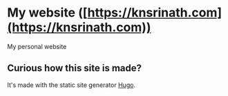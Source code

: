 # My website ([https://knsrinath.com](https://knsrinath.com))

My personal website

## Curious how this site is made?

It's made with the static site generator [Hugo](https://gohugo.io).